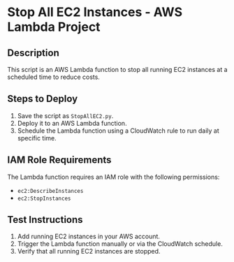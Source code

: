 # Stop All EC2 Instances - AWS Lambda Project

## Description
This script is an AWS Lambda function to stop all running EC2 instances at a scheduled time to reduce costs.

## Steps to Deploy
1. Save the script as `StopAllEC2.py`.
2. Deploy it to an AWS Lambda function.
3. Schedule the Lambda function using a CloudWatch rule to run daily at specific time.

## IAM Role Requirements
The Lambda function requires an IAM role with the following permissions:
- `ec2:DescribeInstances`
- `ec2:StopInstances`

## Test Instructions
1. Add running EC2 instances in your AWS account.
2. Trigger the Lambda function manually or via the CloudWatch schedule.
3. Verify that all running EC2 instances are stopped.


